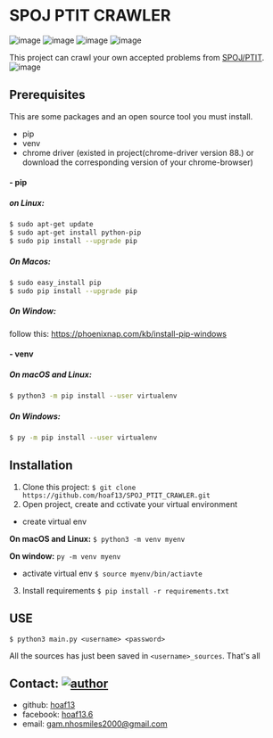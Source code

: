 # SPOJ PTIT CRAWLER 
![image](https://img.shields.io/badge/python-3.8-blue) ![image](https://img.shields.io/badge/selenium-3.141.0-blue) ![image](https://img.shields.io/badge/beautifulsoup4-4.9.1-blue) ![image](https://img.shields.io/badge/lxml-4.5.2-blue)

This project can crawl your own accepted problems from [SPOJ/PTIT](https://www.spoj.com/PT). 
![image](https://i.ibb.co/2hkzfgW/log.png)

## Prerequisites
This are some packages and an open source tool you must install.
- pip 
- venv
- chrome driver (existed in project(chrome-driver version 88.) or download the corresponding version of your chrome-browser)
#### - pip
##### on Linux: 
```sh
$ sudo apt-get update
$ sudo apt-get install python-pip
$ sudo pip install --upgrade pip
```

##### On Macos: 
```sh
$ sudo easy_install pip
$ sudo pip install --upgrade pip
```
##### On Window: 
follow this: https://phoenixnap.com/kb/install-pip-windows

#### - venv
##### On macOS and Linux:
```sh
$ python3 -m pip install --user virtualenv
```
##### On Windows:
```sh
$ py -m pip install --user virtualenv
```

## Installation
1. Clone this project: 
`$ git clone https://github.com/hoaf13/SPOJ_PTIT_CRAWLER.git`
2. Open project, create and cctivate your virtual environment
- create virtual env

**On macOS and Linux:**
`$ python3 -m venv myenv`

**On window:**
`py -m venv myenv`
- activate virtual env
`$ source myenv/bin/actiavte`

3. Install requirements
`$ pip install -r requirements.txt`

## USE
`$ python3 main.py <username> <password>`

All the sources has just been saved in `<username>_sources`.
That's all

## Contact:  [![author](https://img.shields.io/badge/Author-hoaf13-brightgreen)](https://github.com/hoaf13)
- github: [hoaf13](https://github.com/hoaf13)
- facebook: [hoaf13.6](https://www.facebook.com/hoaf13.6) 
- email: gam.nhosmiles2000@gmail.com

